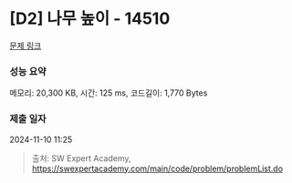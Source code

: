 # [D2] 나무 높이 - 14510 

[문제 링크](https://swexpertacademy.com/main/code/problem/problemDetail.do?contestProbId=AYFofW8qpXYDFAR4) 

### 성능 요약

메모리: 20,300 KB, 시간: 125 ms, 코드길이: 1,770 Bytes

### 제출 일자

2024-11-10 11:25



> 출처: SW Expert Academy, https://swexpertacademy.com/main/code/problem/problemList.do